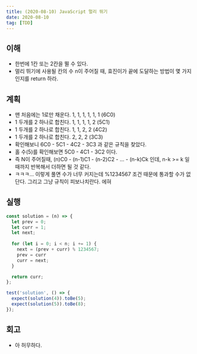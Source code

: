 ```yaml
---
title: (2020-08-10) JavaScript 멀리 뛰기
date: 2020-08-10
tag: [TDD]
---
```


## 이해

- 한번에 1칸 또는 2칸을 뛸 수 있다.
- 멀리 뛰기에 사용될 칸의 수 n이 주어질 때, 효진이가 끝에 도달하는 방법이 몇 가지인지를 return 하라.

## 계획

- 맨 처음에는 1로만 채운다. 1, 1, 1, 1, 1, 1 (6C0)
- 1 두개를 2 하나로 합친다. 1, 1, 1, 1, 2 (5C1)
- 1 두개를 2 하나로 합친다. 1, 1, 2, 2 (4C2)
- 1 두개를 2 하나로 합친다. 2, 2, 2 (3C3)
- 확인해보니 6C0 - 5C1 - 4C2 - 3C3 과 같은 규칙을 찾았다.
- 홀 수(5)를 확인해보면 5C0 - 4C1 - 3C2 이다.
- 즉 N이 주어질때, (n)C0 - (n-1)C1 - (n-2)C2 - ... - (n-k)Ck 인데, n-k >= k 일때까지 반복해서 더하면 될 것 같다.
- ㅋㅋㅋ... 이렇게 풀면 수가 너무 커지는데 %1234567 조건 때문에 통과할 수가 없단다. 그리고 그냥 규칙이 피보나치란다. 에혀

## 실행

```javascript
const solution = (n) => {
  let prev = 0;
  let curr = 1;
  let next;
  
  for (let i = 0; i < n; i += 1) {
    next = (prev + curr) % 1234567;
    prev = curr
    curr = next;
  }  

  return curr;
};

test('solution', () => {
  expect(solution(4)).toBe(5);
  expect(solution(5)).toBe(8);
});
```

## 회고

- 아 허무하다.

